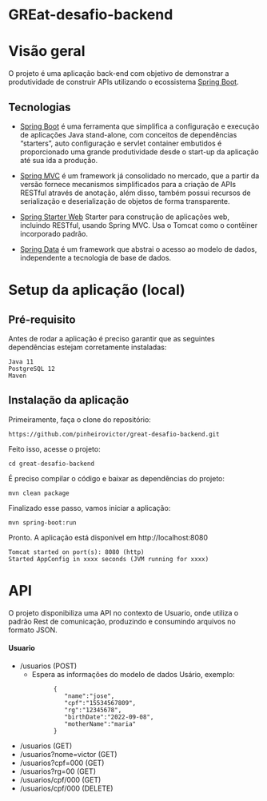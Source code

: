 # GREat-desafio-backend

# Visão geral

O projeto é uma aplicação back-end com objetivo de demonstrar a produtividade de construir APIs utilizando o ecossistema [Spring Boot](https://projects.spring.io/spring-boot).

## Tecnologias

- [Spring Boot](https://projects.spring.io/spring-boot) é uma ferramenta que simplifica a configuração e execução de aplicações Java stand-alone,  com conceitos de dependências “starters”, auto configuração e servlet container embutidos é proporcionado uma grande produtividade desde o start-up da aplicação até sua ida a produção.

- [Spring MVC](https://docs.spring.io/spring/docs/current/spring-framework-reference/html/mvc.html) é um framework já consolidado no mercado, que a partir da versão fornece mecanismos simplificados para a criação de APIs RESTful através de anotação, além disso, também possui recursos de serialização e deserialização de objetos de forma transparente.
 
- [Spring Starter Web](https://mvnrepository.com/artifact/org.springframework.boot/spring-boot-starter-web) Starter para construção de aplicações web, incluindo RESTful, usando Spring MVC. Usa o Tomcat como o contêiner incorporado padrão.
 
- [Spring Data](http://projects.spring.io/spring-data/) é um framework que abstrai o acesso ao modelo de dados, independente a tecnologia de base de dados.

# Setup da aplicação (local)

## Pré-requisito

Antes de rodar a aplicação é preciso garantir que as seguintes dependências estejam corretamente instaladas:
```
Java 11
PostgreSQL 12
Maven
```

## Instalação da aplicação

Primeiramente, faça o clone do repositório:
```
https://github.com/pinheirovictor/great-desafio-backend.git
```
Feito isso, acesse o projeto:
```
cd great-desafio-backend
```
É preciso compilar o código e baixar as dependências do projeto:
```
mvn clean package
```
Finalizado esse passo, vamos iniciar a aplicação:
```
mvn spring-boot:run
```
Pronto. A aplicação está disponível em http://localhost:8080
```
Tomcat started on port(s): 8080 (http)
Started AppConfig in xxxx seconds (JVM running for xxxx)
```

# API

O projeto disponibiliza uma API no contexto de Usuario, onde utiliza o padrão Rest de comunicação, produzindo e consumindo arquivos no formato JSON.

#### Usuario

   - /usuarios (POST)
     - Espera as informações do modelo de dados Usário, exemplo:
       ```
             {
                "name":"jose",
                "cpf":"15534567809",
                "rg":"12345678",
                "birthDate":"2022-09-08",
                "motherName":"maria"
             }
        ```                
   - /usuarios (GET)
   - /usuarios?nome=victor (GET)
   - /usuarios?cpf=000 (GET)
   - /usuarios?rg=00 (GET)
   - /usuarios/cpf/000 (GET)
   - /usuarios/cpf/000 (DELETE)
